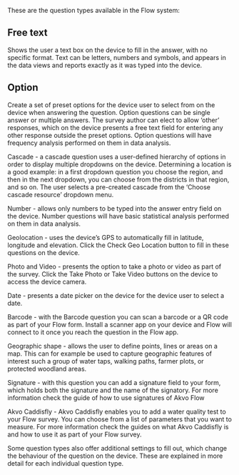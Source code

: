 These are the question types available in the Flow system:

## Free text
Shows the user a text box on the device to fill in the answer, with no specific format. Text can be letters, numbers and symbols, and appears in the data views and reports exactly as it was typed into the device.

## Option 
Create a set of preset options for the device user to select from on the device when answering the question. Option questions can be single answer or multiple answers. The survey author can elect to allow ‘other’ responses, which on the device presents a free text field for entering any other response outside the preset options. Option questions will have frequency analysis performed on them in data analysis.

Cascade - a cascade question uses a user-defined hierarchy of options in order to display multiple dropdowns on the device. Determining a location is a good example: in a first dropdown question you choose the region, and then in the next dropdown, you can choose from the districts in that region, and so on. The user selects a pre-created cascade from the ‘Choose cascade resource’ dropdown menu.

Number - allows only numbers to be typed into the answer entry field on the device. Number questions will have basic statistical analysis performed on them in data analysis.

Geolocation - uses the device’s GPS to automatically fill in latitude, longitude and elevation. Click the Check Geo Location button to fill in these questions on the device.

Photo and Video - presents the option to take a photo or video as part of the survey. Click the Take Photo or Take Video buttons on the device to access the device camera.

Date - presents a date picker on the device for the device user to select a date.

Barcode - with the Barcode question you can scan a barcode or a QR code as part of your Flow form. Install a scanner app on your device and Flow will connect to it once you reach the question in the Flow app.

Geographic shape - allows the user to define points, lines or areas on a map. This can for example be used to capture geographic features of interest such a group of water taps, walking paths, farmer plots, or protected woodland areas.

Signature - with this question you can add a signature field to your form, which holds both the signature and the name of the signatory. For more information check the guide of how to use signatures of Akvo Flow

Akvo Caddisfly - Akvo Caddisfly enables you to add a water quality test to your Flow survey. You can choose from a list of parameters that you want to measure. For more information check the guides on what Akvo Caddisfly is and how to use it as part of your Flow survey. 

Some question types also offer additional settings to fill out, which change the behaviour of the question on the device. These are explained in more detail for each individual question type. 
